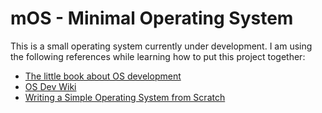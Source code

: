 # mOS - Minimal Operating System

This is a small operating system currently under development. I am using the following references while learning how to put this project together:

- [The little book about OS development](https://littleosbook.github.io/)
- [OS Dev Wiki](https://wiki.osdev.org/Main_Page)
- [Writing a Simple Operating System from Scratch](https://www.cs.bham.ac.uk/~exr/lectures/opsys/10_11/lectures/os-dev.pdf)
